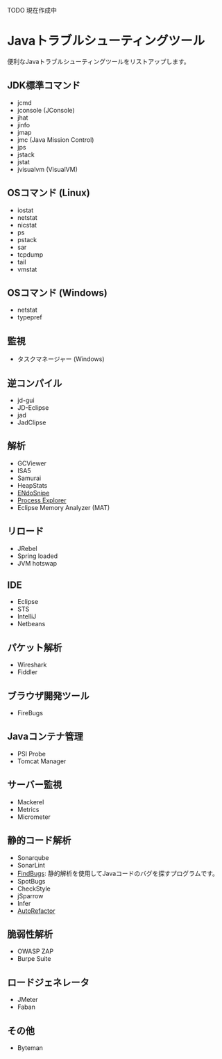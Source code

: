 TODO 現在作成中

# Javaトラブルシューティングツール

便利なJavaトラブルシューティングツールをリストアップします。

## JDK標準コマンド

 - jcmd
 - jconsole (JConsole)
 - jhat
 - jinfo
 - jmap
 - jmc (Java Mission Control)
 - jps
 - jstack
 - jstat
 - jvisualvm (VisualVM)

## OSコマンド (Linux)

 - iostat
 - netstat
 - nicstat
 - ps
 - pstack
 - sar
 - tcpdump
 - tail
 - vmstat

## OSコマンド (Windows)

 - netstat
 - typepref

## 監視

 - タスクマネージャー (Windows)

## 逆コンパイル

 - jd-gui
 - JD-Eclipse
 - jad
 - JadClipse

## 解析

 - GCViewer
 - ISA5
 - Samurai
 - HeapStats
 - [ENdoSnipe](https://github.com/endosnipe/ENdoSnipe)
 - [Process Explorer](https://docs.microsoft.com/en-us/sysinternals/downloads/process-explorer)
 - Eclipse Memory Analyzer (MAT)

## リロード

 - JRebel
 - Spring loaded
 - JVM hotswap

## IDE

 - Eclipse
 - STS
 - IntelliJ
 - Netbeans

## パケット解析

 - Wireshark
 - Fiddler

## ブラウザ開発ツール

 - FireBugs
 
## Javaコンテナ管理

 - PSI Probe
 - Tomcat Manager
 
## サーバー監視

 - Mackerel
 - Metrics
 - Micrometer

## 静的コード解析

 - Sonarqube
 - SonarLint
 - [FindBugs](http://findbugs.sourceforge.net/): 静的解析を使用してJavaコードのバグを探すプログラムです。
 - SpotBugs
 - CheckStyle
 - jSparrow
 - Infer
 - [AutoRefactor](http://autorefactor.org/)

## 脆弱性解析

 - OWASP ZAP
 - Burpe Suite
 
## ロードジェネレータ

 - JMeter
 - Faban
 
## その他

 - Byteman
